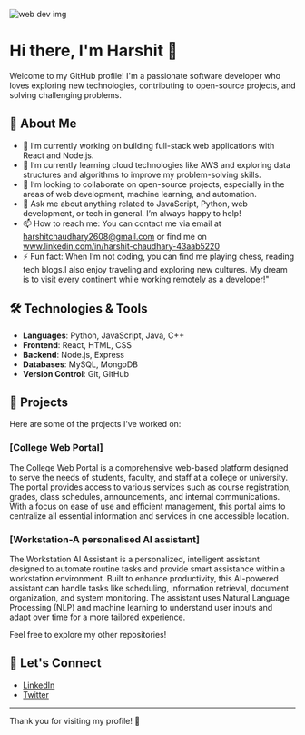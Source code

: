  ![web dev img](https://github.com/user-attachments/assets/7ff72aaf-6d58-4755-90f2-8994dc15597e)

 # Hi there, I'm Harshit 👋

Welcome to my GitHub profile! I'm a passionate software developer who loves exploring new technologies, contributing to open-source projects, and solving challenging problems.

## 🚀 About Me

- 🔭 I’m currently working on building full-stack web applications with React and Node.js.
- 🌱 I’m currently learning cloud technologies like AWS and exploring data structures and algorithms to improve my problem-solving skills.
- 👯 I’m looking to collaborate on open-source projects, especially in the areas of web development, machine learning, and automation.
- 💬 Ask me about anything related to JavaScript, Python, web development, or tech in general. I’m always happy to help!
- 📫 How to reach me: You can contact me via email at harshitchaudhary2608@gmail.com or find me on www.linkedin.com/in/harshit-chaudhary-43aab5220
- ⚡ Fun fact: When I’m not coding, you can find me playing chess, reading tech blogs.I also enjoy traveling and exploring new cultures. My dream is to visit every continent while working remotely as a 
     developer!"


## 🛠️ Technologies & Tools

- **Languages**: Python, JavaScript, Java, C++
- **Frontend**: React, HTML, CSS
- **Backend**: Node.js, Express
- **Databases**: MySQL, MongoDB
- **Version Control**: Git, GitHub

## 📂 Projects

Here are some of the projects I've worked on:

### [College Web Portal]
The College Web Portal is a comprehensive web-based platform designed to serve the needs of students, faculty, and staff at a college or university. The portal provides access to various services such as course registration, grades, class schedules, announcements, and internal communications. With a focus on ease of use and efficient management, this portal aims to centralize all essential information and services in one accessible location.

### [Workstation-A personalised AI assistant]
The Workstation AI Assistant is a personalized, intelligent assistant designed to automate routine tasks and provide smart assistance within a workstation environment. Built to enhance productivity, this AI-powered assistant can handle tasks like scheduling, information retrieval, document organization, and system monitoring. The assistant uses Natural Language Processing (NLP) and machine learning to understand user inputs and adapt over time for a more tailored experience.


Feel free to explore my other repositories!

## 🤝 Let's Connect

- [LinkedIn](www.linkedin.com/in/harshit-chaudhary-43aab5220)
- [Twitter](https://x.com/chaudhary__2002)

---

Thank you for visiting my profile! 🚀


